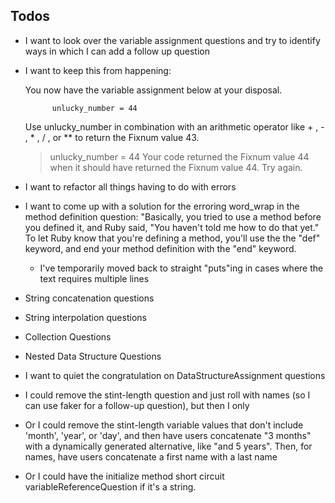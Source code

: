 ## Todos

- I want to look over the variable assignment questions and try to identify ways in which I can add a follow up question 

- I want to keep this from happening:

    You now have the variable assignment below at your disposal.

            unlucky_number = 44

    Use unlucky_number in combination with an arithmetic operator like  + ,  - ,  * ,  / , or  **  to return the Fixnum value 43.

    > unlucky_number = 44
    Your code returned the Fixnum value 44 when it should have returned the Fixnum value 44. Try again.
    > 

- I want to refactor all things having to do with errors

- I want to come up with a solution for the erroring word_wrap in the method definition question: "Basically, you tried to use a method before you defined it, and Ruby said, "You haven't told me how to do that yet." To let Ruby know that
you're defining a method, you'll use the the "def" keyword, and end your method definition with the "end" keyword.
  - I've temporarily moved back to straight "puts"ing in cases where the text requires multiple lines

- String concatenation questions
- String interpolation questions
- Collection Questions
- Nested Data Structure Questions

- I want to quiet the congratulation on DataStructureAssignment questions

- I could remove the stint-length question and just roll with names (so I can use faker for a follow-up question), but then I only 

- Or I could remove the stint-length variable values that don't include 'month', 'year', or 'day', and then have users concatenate "3 months" with a dynamically generated alternative, like "and 5 years". Then, for names, have users concatenate a first name with a last name

- Or I could have the initialize method short circuit variableReferenceQuestion if it's a string.



